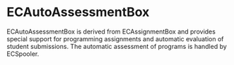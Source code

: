 ECAutoAssessmentBox
===================

ECAutoAssessmentBox is derived from ECAssignmentBox and provides special support for programming assignments and automatic evaluation of student submissions. The automatic assessment of programs is handled by ECSpooler.
